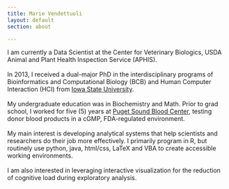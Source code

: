 ```yaml
---
title: Marie Vendettuoli
layout: default
section: about

---
```



<div id="statement">
  I am currently a Data Scientist at the Center for Veterinary Biologics, USDA Animal and Plant Health Inspection Service (APHIS). 
  <br><br>
	In 2013, I received a dual-major PhD in the interdisciplinary programs of Bioinformatics and 
	Computational Biology (BCB) and Human Computer Interaction (HCI) from <a href = 
	"http://www.iastate.edu/">Iowa State 
	University</a>. <br><br>
	My undergraduate education was in Biochemistry and Math. Prior to grad school, 
	I worked for five (5) years at <a href = "http://psbc.org/home/index.htm" 
	title ="Donate a pint - save 3 lives!"> Puget 
	Sound Blood Center</a>, testing donor blood products in a cGMP, FDA-regulated environment.
	<br><br>
	My main interest is developing analytical systems that help scientists and researchers 
	do their job more effectively. I primarily program in R, but routinely use python, 
	java, html/css, LaTeX and VBA to create accessible working environments.
	<br><br>
	I am also interested in leveraging interactive visualization for the reduction of 
	cognitive load during exploratory analysis.
	
</div>




